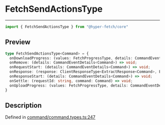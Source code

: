 

# FetchSendActionsType

<div class="api-docs__separator" data-reactroot="">

---

</div><div class="api-docs__import" data-reactroot="">

```ts
import { FetchSendActionsType } from "@hyper-fetch/core"
```

</div><div class="api-docs__section">

## Preview

</div><div class="api-docs__preview type">

```ts
type FetchSendActionsType<Command> = {
  onDownloadProgress: (values: FetchProgressType, details: CommandEventDetails<Command>) => void; 
  onRemove: (details: CommandEventDetails<Command>) => void; 
  onRequestStart: (details: CommandEventDetails<Command>) => void; 
  onResponse: (response: ClientResponseType<ExtractResponse<Command>, ExtractError<Command>>, details: CommandResponseDetails) => void; 
  onResponseStart: (details: CommandEventDetails<Command>) => void; 
  onSettle: (requestId: string, command: Command) => void; 
  onUploadProgress: (values: FetchProgressType, details: CommandEventDetails<Command>) => void; 
}
```

</div><div class="api-docs__section">

## Description

</div><div class="api-docs__description"><span class="api-docs__do-not-parse">



</span></div><p class="api-docs__definition">

Defined in [command/command.types.ts:247](https://github.com/BetterTyped/hyper-fetch/blob/0bdb96c0/packages/core/src/command/command.types.ts#L247)

</p>